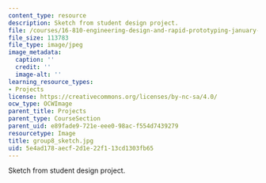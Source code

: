 ```yaml
---
content_type: resource
description: Sketch from student design project.
file: /courses/16-810-engineering-design-and-rapid-prototyping-january-iap-2005/5e4ad178aecf2d1e22f113cd1303fb65_group8_sketch.jpg
file_size: 113783
file_type: image/jpeg
image_metadata:
  caption: ''
  credit: ''
  image-alt: ''
learning_resource_types:
- Projects
license: https://creativecommons.org/licenses/by-nc-sa/4.0/
ocw_type: OCWImage
parent_title: Projects
parent_type: CourseSection
parent_uid: e89fade9-721e-eee0-98ac-f554d7439279
resourcetype: Image
title: group8_sketch.jpg
uid: 5e4ad178-aecf-2d1e-22f1-13cd1303fb65
---
```

Sketch from student design project.
